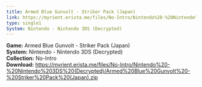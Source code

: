 ```yaml
---
title: Armed Blue Gunvolt - Striker Pack (Japan)
link: https://myrient.erista.me/files/No-Intro/Nintendo%20-%20Nintendo%203DS%20(Decrypted)/Armed%20Blue%20Gunvolt%20-%20Striker%20Pack%20(Japan).zip
type: single1
System: Nintendo - Nintendo 3DS (Decrypted)
---
```

<b>Game:</b> Armed Blue Gunvolt - Striker Pack (Japan)<br>
<b>System:</b> Nintendo - Nintendo 3DS (Decrypted)<br>
<b>Collection:</b> No-Intro<br>
<b>Download:</b> https://myrient.erista.me/files/No-Intro/Nintendo%20-%20Nintendo%203DS%20(Decrypted)/Armed%20Blue%20Gunvolt%20-%20Striker%20Pack%20(Japan).zip